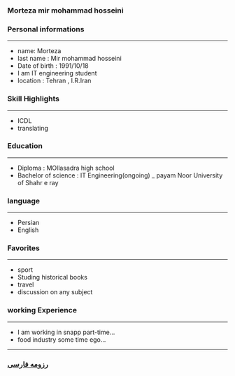 
### Morteza mir mohammad hosseini


### Personal informations

---
+ name: Morteza
+ last name : Mir mohammad hosseini
+ Date of birth : 1991/10/18
+ I am IT engineering student
+ location : Tehran , I.R.Iran


### Skill Highlights

---
+ ICDL
+ translating


### Education

---
+ Diploma : MOllasadra high school
+ Bachelor of science : IT Engineering(ongoing)
_ payam Noor University of Shahr e ray

### language

---
+ Persian
+ English

### Favorites

---
+ sport
+ Studing historical books
+ travel 
+ discussion on any subject

### working Experience

---
+ I am working in snapp part-time...
+ food industry some time ego...




--- 
### [رزومه فارسی](resume-fa.md)
